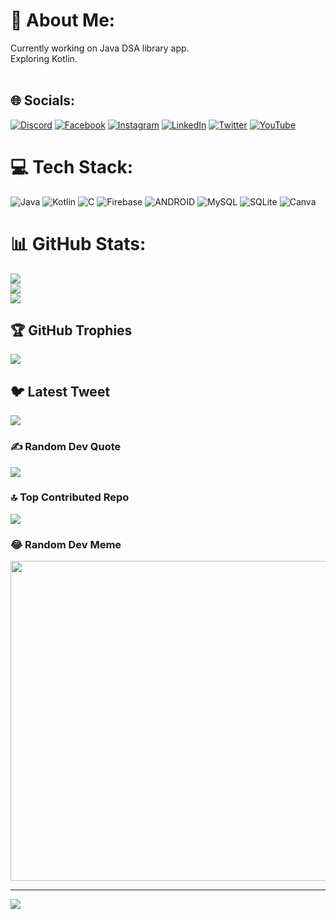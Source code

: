 # 💫 About Me:
Currently working on Java DSA library app.<br>Exploring Kotlin.<br><br>


## 🌐 Socials:
[![Discord](https://img.shields.io/badge/Discord-%237289DA.svg?logo=discord&logoColor=white)](https://discord.gg/anuragaffection) [![Facebook](https://img.shields.io/badge/Facebook-%231877F2.svg?logo=Facebook&logoColor=white)](https://facebook.com/anuragaffectionn) [![Instagram](https://img.shields.io/badge/Instagram-%23E4405F.svg?logo=Instagram&logoColor=white)](https://instagram.com/anurag.affection) [![LinkedIn](https://img.shields.io/badge/LinkedIn-%230077B5.svg?logo=linkedin&logoColor=white)](https://linkedin.com/in/anuragaffection) [![Twitter](https://img.shields.io/badge/Twitter-%231DA1F2.svg?logo=Twitter&logoColor=white)](https://twitter.com/anuragaffectn) [![YouTube](https://img.shields.io/badge/YouTube-%23FF0000.svg?logo=YouTube&logoColor=white)](https://youtube.com/@anuragaffection) 

# 💻 Tech Stack:
![Java](https://img.shields.io/badge/java-%23ED8B00.svg?style=for-the-badge&logo=java&logoColor=white) ![Kotlin](https://img.shields.io/badge/kotlin-%230095D5.svg?style=for-the-badge&logo=kotlin&logoColor=white) ![C](https://img.shields.io/badge/c-%2300599C.svg?style=for-the-badge&logo=c&logoColor=white) ![Firebase](https://img.shields.io/badge/firebase-%23039BE5.svg?style=for-the-badge&logo=firebase) ![ANDROID](https://img.shields.io/badge/android-%2320232a.svg?style=for-the-badge&logo=android&logoColor=%a4c639) ![MySQL](https://img.shields.io/badge/mysql-%2300f.svg?style=for-the-badge&logo=mysql&logoColor=white) ![SQLite](https://img.shields.io/badge/sqlite-%2307405e.svg?style=for-the-badge&logo=sqlite&logoColor=white) ![Canva](https://img.shields.io/badge/Canva-%2300C4CC.svg?style=for-the-badge&logo=Canva&logoColor=white)
# 📊 GitHub Stats:
![](https://github-readme-stats.vercel.app/api?username=anuragaffection&theme=dark&hide_border=false&include_all_commits=true&count_private=true)<br/>
![](https://github-readme-streak-stats.herokuapp.com/?user=anuragaffection&theme=dark&hide_border=false)<br/>
![](https://github-readme-stats.vercel.app/api/top-langs/?username=anuragaffection&theme=dark&hide_border=false&include_all_commits=true&count_private=true&layout=compact)

## 🏆 GitHub Trophies
![](https://github-profile-trophy.vercel.app/?username=anuragaffection&theme=matrix&no-frame=true&no-bg=false&margin-w=4)

## 🐦 Latest Tweet
[![](https://gtce.itsvg.in/api?username=anuragaffectn)](https://github.com/VishwaGauravIn/github-twitter-card-embed)

### ✍️ Random Dev Quote
![](https://quotes-github-readme.vercel.app/api?type=horizontal&theme=radical)

### 🔝 Top Contributed Repo
![](https://github-contributor-stats.vercel.app/api?username=anuragaffection&limit=5&theme=dark&combine_all_yearly_contributions=true)

### 😂 Random Dev Meme
<img src="https://rm.up.railway.app/" width="512px"/>

---
[![](https://visitcount.itsvg.in/api?id=anuragaffection&icon=0&color=0)](https://visitcount.itsvg.in)

<!-- Proudly created with GPRM ( https://gprm.itsvg.in ) -->
